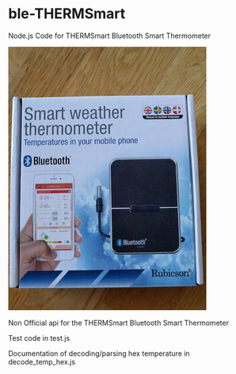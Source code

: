 # ble-THERMSmart
Node.js Code for THERMSmart Bluetooth Smart Thermometer

![THERMSmart](images/Rubicson_THERMSmart.jpg?raw=true)

Non Official api for the THERMSmart Bluetooth Smart Thermometer

Test code in test.js

Documentation of decoding/parsing hex temperature in decode_temp_hex.js
